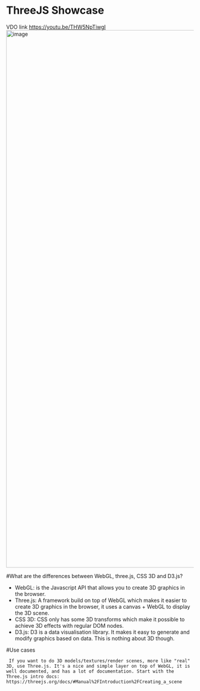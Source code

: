 # ThreeJS Showcase

VDO link
https://youtu.be/THW5NpTiwgI
<img width="1440" alt="image" src="https://user-images.githubusercontent.com/89965738/219671784-af29bde6-4746-4a71-a194-60356b8daa77.png">

#What are the differences between WebGL, three.js, CSS 3D and D3.js?
- WebGL: is the Javascript API that allows you to create 3D graphics in the browser.
- Three.js: A framework build on top of WebGL which makes it easier to create 3D graphics in the browser, it uses a canvas + WebGL to display the 3D scene.
- CSS 3D: CSS only has some 3D transforms which make it possible to achieve 3D effects with regular DOM nodes.
- D3.js: D3 is a data visualisation library. It makes it easy to generate and modify graphics based on data. This is nothing about 3D though.

#Use cases

     If you want to do 3D models/textures/render scenes, more like "real" 3D, use Three.js. It's a nice and simple layer on top of WebGL, it is well documented, and has a lot of documentation. Start with the Three.js intro docs: https://threejs.org/docs/#Manual%2FIntroduction%2FCreating_a_scene
